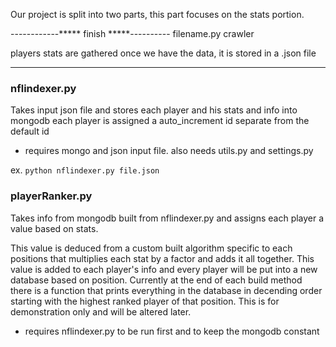 Our project is split into two parts, this part focuses on the stats portion.

------------***** finish *****----------
filename.py
crawler

players stats are gathered
once we have the data, it is stored in a .json file

_________________________________________________

### nflindexer.py
Takes input json file and stores each player and his stats and info into mongodb
each player is assigned a auto_increment id separate from the default id

- requires mongo and json input file. also needs utils.py and settings.py

ex. `python nflindexer.py file.json`

### playerRanker.py
Takes info from mongodb built from nflindexer.py and assigns each player a value based on stats. 

This value is deduced from a custom built algorithm specific to each positions that multiplies each stat by a factor and adds it all together. This value is added to each player's info and every player will be put into a new database based on position. Currently at the end of each build method there is a function that prints everything in the database in decending order starting with the highest ranked player of that position. This is for demonstration only and will be altered later.

- requires nflindexer.py to be run first and to keep the mongodb constant
